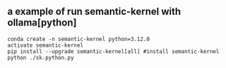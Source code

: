 ## a example of run semantic-kernel with ollama[python]

```shell
conda create -n semantic-kernel python=3.12.0
activate semantic-kernel
pip install --upgrade semantic-kernel[all] #install semantic-kernel
python ./sk.python.py
```
